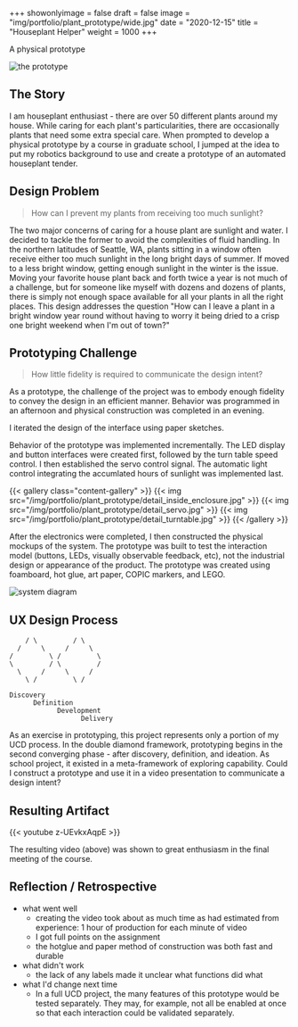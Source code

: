 +++
showonlyimage = false
draft = false 
image = "img/portfolio/plant_prototype/wide.jpg"
date = "2020-12-15"
title = "Houseplant Helper"
weight = 1000
+++

A physical prototype

<!--more-->

![the prototype](/img/portfolio/plant_prototype/wide.jpg)


## The Story


I am houseplant enthusiast - there are over 50 different plants around my house. While caring for each plant's particularities, there are occasionally plants that need some extra special care. When prompted to develop a physical prototype by a course in graduate school, I jumped at the idea to put my robotics background to use and create a prototype of an automated houseplant tender.

## Design Problem

> How can I prevent my plants from receiving too much sunlight?

The two major concerns of caring for a house plant are sunlight and water. I decided to tackle the former to avoid the complexities of fluid handling. In the northern latitudes of Seattle, WA, plants sitting in a window often receive either too much sunlight in the long bright days of summer. If moved to a less bright window, getting enough sunlight in the winter is the issue. Moving your favorite house plant back and forth twice a year is not much of a challenge, but for someone like myself with dozens and dozens of plants, there is simply not enough space available for all your plants in all the right places. This design addresses the question "How can I leave a plant in a bright window year round without having to worry it being dried to a crisp one bright weekend when I'm out of town?"

## Prototyping Challenge

> How little fidelity is required to communicate the design intent?

As a prototype, the challenge of the project was to embody enough fidelity to convey the design in an efficient manner. Behavior was programmed in an afternoon and physical construction was completed in an evening. 

I iterated the design of the interface using paper sketches.

Behavior of the prototype was implemented incrementally. The LED display and button interfaces were created first, followed by the turn table speed control. I then established the servo control signal. The automatic light control integrating the accumlated hours of sunlight was implemented last.


{{< gallery class="content-gallery" >}}
  {{< img src="/img/portfolio/plant_prototype/detail_inside_enclosure.jpg" >}}
  {{< img src="/img/portfolio/plant_prototype/detail_servo.jpg" >}}
  {{< img src="/img/portfolio/plant_prototype/detail_turntable.jpg" >}}
{{< /gallery >}}


After the electronics were completed, I then constructed the physical mockups of the system. The prototype was built to test the interaction model (buttons, LEDs, visually observable feedback, etc), not the industrial design or appearance of the product. The prototype was created using foamboard, hot glue, art paper, COPIC markers, and LEGO.

![system diagram](/img/portfolio/plant_prototype/system_diagram.svg)

## UX Design Process

```
    / \         / \
  /     \     /     \
/         \ /         \
\         / \         /
  \     /     \     /
    \ /         \ /

Discovery   
      Definition   
            Development    
                  Delivery
```

As an exercise in prototyping, this project represents only a portion of my UCD process. In the double diamond framework, prototyping begins in the second converging phase - after discovery, definition, and ideation. As school project, it existed in a meta-framework of exploring capability. Could I construct a prototype and use it in a video presentation to communicate a design intent?

<!--
## Challenges in the Design
- explain the core challenge(s)
- _1-2 sentences and screenshots if helpful_

## Re-evaluation of Design Decisions
- show iteration and process

## Development Adjustment
- who I worked with
- what happened
- _1-2 sentences, bullet points_

## Launch / Results
- what happened, what was the outcome?
- what were the "wins"
- _1-2 sentences, a few bullet points_
-->

## Resulting Artifact 

{{< youtube z-UEvkxAqpE >}}

The resulting video (above) was shown to great enthusiasm in the final meeting of the course. 

## Reflection / Retrospective
- what went well
    - creating the video took about as much time as had estimated from experience: 1 hour of production for each minute of video
    - I got full points on the assignment
    - the hotglue and paper method of construction was both fast and durable
- what didn't work
    - the lack of any labels made it unclear what functions did what
- what I'd change next time
    - In a full UCD project, the many features of this prototype would be tested separately. They may, for example, not all be enabled at once so that each interaction could be validated separately.
<!--
- what I enjoyed
- future actions: tie to business goals if possible
-->


